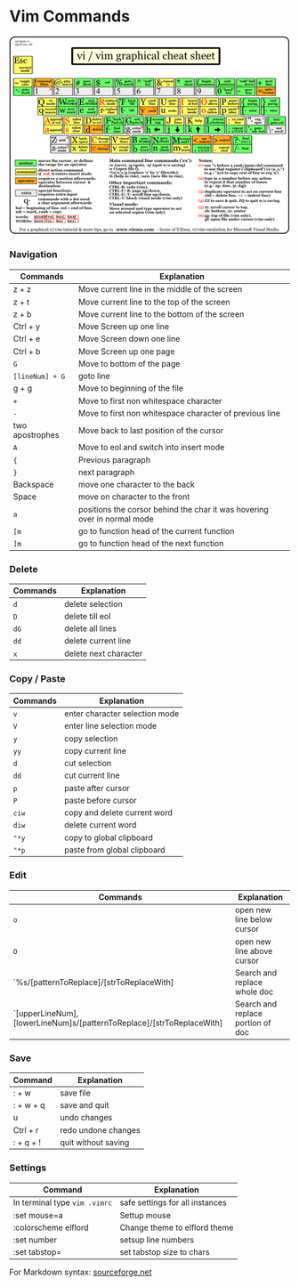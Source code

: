 # Vim Commands
![VimOverview](https://github.com/derMacon/CheatSheets/blob/master/vi-vim-cheat-sheet.gif)
### Navigation
Commands | Explanation
-------- | -------
z + z | Move current line in the middle of the screen
z + t | Move current line to the top of the screen 
z + b | Move current line to the bottom of the screen 
Ctrl + y | Move Screen up one line 
Ctrl + e | Move Screen down one line 
Ctrl + b | Move Screen up one page
`G` | Move to bottom of the page
`[lineNum] + G` | goto line  
g + g | Move to beginning of the file
`+` | Move to first non whitespace character
`-` | Move to first non whitespace character of previous line
two apostrophes | Move back to last position of the cursor
`A` | Move to eol and switch into insert mode
`{` | Previous paragraph
`}` | next paragraph
Backspace | move one character to the back
Space | move on character to the front
`a` | positions the corsor behind the char it was hovering over in normal mode
`[m` | go to function head of the current function
`]m` | go to function head of the next function

### Delete
Commands | Explanation
---------| ----------
`d` | delete selection 
`D` | delete till eol
`dG` | delete all lines
`dd` | delete current line
`x` | delete next character

### Copy / Paste
Commands | Explanation
---------| ----------
`v` | enter character selection mode 
`V` | enter line selection mode
`y` | copy selection
`yy` | copy current line 
`d` | cut selection
`dd` | cut current line 
`p` | paste after cursor
`P` | paste before cursor
`ciw`| copy and delete current word
`diw` | delete current word
`"*y` | copy to global clipboard
`"*p` | paste from global clipboard

### Edit
Commands | Explanation
---------| ----------
`o` | open new line below cursor
`O` | open new line above cursor
`%s/[patternToReplace]/[strToReplaceWith] | Search and replace whole doc
`[upperLineNum],[lowerLineNum]s/[patternToReplace]/[strToReplaceWith] | Search and replace portion of doc

### Save
Command | Explanation
-------- | -------
: + w | save file 
: + w + q | save and quit 
u | undo changes
Ctrl + r | redo undone changes
: + q + ! | quit without saving

### Settings
Command | Explanation
-------- | -------
In terminal type `vim .vimrc` | safe settings for all instances
:set mouse=a | Settup mouse 
:colorscheme elflord | Change theme to elflord theme
:set number | setsup line numbers
:set tabstop=<num> | set tabstop size to <num> chars

For Markdown syntax: [sourceforge.net](https://sourceforge.net/p/tabulator/wiki/markdown_syntax/#md_ex_tables)

